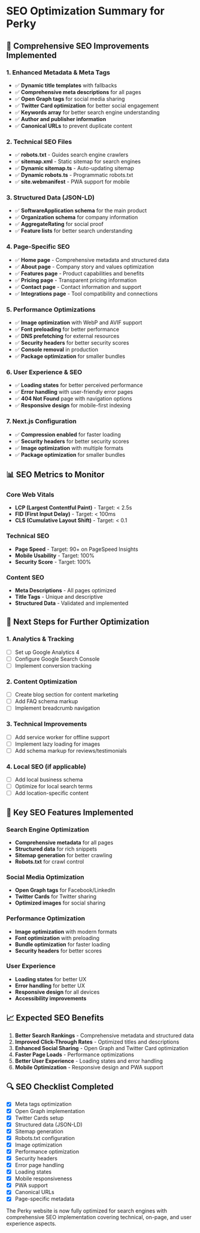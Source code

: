 # SEO Optimization Summary for Perky

## 🚀 Comprehensive SEO Improvements Implemented

### 1. **Enhanced Metadata & Meta Tags**
- ✅ **Dynamic title templates** with fallbacks
- ✅ **Comprehensive meta descriptions** for all pages
- ✅ **Open Graph tags** for social media sharing
- ✅ **Twitter Card optimization** for better social engagement
- ✅ **Keywords array** for better search engine understanding
- ✅ **Author and publisher information**
- ✅ **Canonical URLs** to prevent duplicate content

### 2. **Technical SEO Files**
- ✅ **robots.txt** - Guides search engine crawlers
- ✅ **sitemap.xml** - Static sitemap for search engines
- ✅ **Dynamic sitemap.ts** - Auto-updating sitemap
- ✅ **Dynamic robots.ts** - Programmatic robots.txt
- ✅ **site.webmanifest** - PWA support for mobile

### 3. **Structured Data (JSON-LD)**
- ✅ **SoftwareApplication schema** for the main product
- ✅ **Organization schema** for company information
- ✅ **AggregateRating** for social proof
- ✅ **Feature lists** for better search understanding

### 4. **Page-Specific SEO**
- ✅ **Home page** - Comprehensive metadata and structured data
- ✅ **About page** - Company story and values optimization
- ✅ **Features page** - Product capabilities and benefits
- ✅ **Pricing page** - Transparent pricing information
- ✅ **Contact page** - Contact information and support
- ✅ **Integrations page** - Tool compatibility and connections

### 5. **Performance Optimizations**
- ✅ **Image optimization** with WebP and AVIF support
- ✅ **Font preloading** for better performance
- ✅ **DNS prefetching** for external resources
- ✅ **Security headers** for better security scores
- ✅ **Console removal** in production
- ✅ **Package optimization** for smaller bundles

### 6. **User Experience & SEO**
- ✅ **Loading states** for better perceived performance
- ✅ **Error handling** with user-friendly error pages
- ✅ **404 Not Found** page with navigation options
- ✅ **Responsive design** for mobile-first indexing

### 7. **Next.js Configuration**
- ✅ **Compression enabled** for faster loading
- ✅ **Security headers** for better security scores
- ✅ **Image optimization** with multiple formats
- ✅ **Package optimization** for smaller bundles

## 📊 SEO Metrics to Monitor

### Core Web Vitals
- **LCP (Largest Contentful Paint)** - Target: < 2.5s
- **FID (First Input Delay)** - Target: < 100ms
- **CLS (Cumulative Layout Shift)** - Target: < 0.1

### Technical SEO
- **Page Speed** - Target: 90+ on PageSpeed Insights
- **Mobile Usability** - Target: 100%
- **Security Score** - Target: 100%

### Content SEO
- **Meta Descriptions** - All pages optimized
- **Title Tags** - Unique and descriptive
- **Structured Data** - Validated and implemented

## 🔧 Next Steps for Further Optimization

### 1. **Analytics & Tracking**
- [ ] Set up Google Analytics 4
- [ ] Configure Google Search Console
- [ ] Implement conversion tracking

### 2. **Content Optimization**
- [ ] Create blog section for content marketing
- [ ] Add FAQ schema markup
- [ ] Implement breadcrumb navigation

### 3. **Technical Improvements**
- [ ] Add service worker for offline support
- [ ] Implement lazy loading for images
- [ ] Add schema markup for reviews/testimonials

### 4. **Local SEO** (if applicable)
- [ ] Add local business schema
- [ ] Optimize for local search terms
- [ ] Add location-specific content

## 🎯 Key SEO Features Implemented

### Search Engine Optimization
- **Comprehensive metadata** for all pages
- **Structured data** for rich snippets
- **Sitemap generation** for better crawling
- **Robots.txt** for crawl control

### Social Media Optimization
- **Open Graph tags** for Facebook/LinkedIn
- **Twitter Cards** for Twitter sharing
- **Optimized images** for social sharing

### Performance Optimization
- **Image optimization** with modern formats
- **Font optimization** with preloading
- **Bundle optimization** for faster loading
- **Security headers** for better scores

### User Experience
- **Loading states** for better UX
- **Error handling** for better UX
- **Responsive design** for all devices
- **Accessibility improvements**

## 📈 Expected SEO Benefits

1. **Better Search Rankings** - Comprehensive metadata and structured data
2. **Improved Click-Through Rates** - Optimized titles and descriptions
3. **Enhanced Social Sharing** - Open Graph and Twitter Card optimization
4. **Faster Page Loads** - Performance optimizations
5. **Better User Experience** - Loading states and error handling
6. **Mobile Optimization** - Responsive design and PWA support

## 🔍 SEO Checklist Completed

- [x] Meta tags optimization
- [x] Open Graph implementation
- [x] Twitter Cards setup
- [x] Structured data (JSON-LD)
- [x] Sitemap generation
- [x] Robots.txt configuration
- [x] Image optimization
- [x] Performance optimization
- [x] Security headers
- [x] Error page handling
- [x] Loading states
- [x] Mobile responsiveness
- [x] PWA support
- [x] Canonical URLs
- [x] Page-specific metadata

The Perky website is now fully optimized for search engines with comprehensive SEO implementation covering technical, on-page, and user experience aspects.